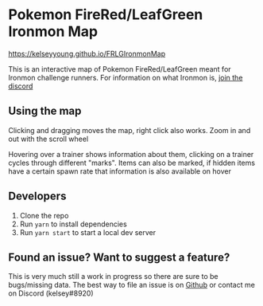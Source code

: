 # Pokemon FireRed/LeafGreen Ironmon Map

https://kelseyyoung.github.io/FRLGIronmonMap

This is an interactive map of Pokemon FireRed/LeafGreen meant for Ironmon challenge runners. For information on what Ironmon is, [join the discord](https://discord.gg/QEEsmNUX)

## Using the map

Clicking and dragging moves the map, right click also works. Zoom in and out with the scroll wheel

Hovering over a trainer shows information about them, clicking on a trainer cycles through different "marks". Items can also be marked, if hidden items have a certain spawn rate that information is also available on hover

## Developers

1. Clone the repo
2. Run `yarn` to install dependencies
3. Run `yarn start` to start a local dev server

## Found an issue? Want to suggest a feature?

This is very much still a work in progress so there are sure to be bugs/missing data. The best way to file an issue is on [Github](https://github.com/kelseyyoung/FRLGIronmonMap/issues) or contact me on Discord (kelsey#8920)
